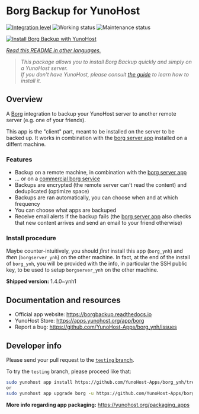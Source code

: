 <!--
N.B.: This README was automatically generated by <https://github.com/YunoHost/apps/tree/master/tools/readme_generator>
It shall NOT be edited by hand.
-->

# Borg Backup for YunoHost

[![Integration level](https://dash.yunohost.org/integration/borg.svg)](https://ci-apps.yunohost.org/ci/apps/borg/) ![Working status](https://ci-apps.yunohost.org/ci/badges/borg.status.svg) ![Maintenance status](https://ci-apps.yunohost.org/ci/badges/borg.maintain.svg)

[![Install Borg Backup with YunoHost](https://install-app.yunohost.org/install-with-yunohost.svg)](https://install-app.yunohost.org/?app=borg)

*[Read this README in other languages.](./ALL_README.md)*

> *This package allows you to install Borg Backup quickly and simply on a YunoHost server.*  
> *If you don't have YunoHost, please consult [the guide](https://yunohost.org/install) to learn how to install it.*

## Overview

A [Borg](https://borgbackup.readthedocs.io/en/stable/index.html#what-is-borgbackup) integration to backup your YunoHost server to another remote server (e.g. one of your friends).

This app is the "client" part, meant to be installed on the server to be backed up. It works in combination with the [borg server app](https://apps.yunohost.org/app/borgserver) installed on a diffent machine.

### Features

- Backup on a remote machine, in combination with the [borg server app](https://apps.yunohost.org/app/borgserver)
- ... or on a [commercial borg service](https://www.borgbackup.org/support/commercial.html)
- Backups are encrypted (the remote server can't read the content) and deduplicated (optimize space)
- Backups are ran automatically, you can choose when and at which frequency
- You can choose what apps are backuped
- Receive email alerts if the backup fails (the [borg server app](https://apps.yunohost.org/app/borgserver) also checks that new content arrives and send an email to your friend otherwise)

### Install procedure

Maybe counter-intuitively, you should *first* install this app (`borg_ynh`) and *then* (`borgserver_ynh`) on the other machine. In fact, at the end of the install of `borg_ynh`, you will be provided with the info, in particular the SSH public key, to be used to setup `borgserver_ynh` on the other machine.


**Shipped version:** 1.4.0~ynh1
## Documentation and resources

- Official app website: <https://borgbackup.readthedocs.io>
- YunoHost Store: <https://apps.yunohost.org/app/borg>
- Report a bug: <https://github.com/YunoHost-Apps/borg_ynh/issues>

## Developer info

Please send your pull request to the [`testing` branch](https://github.com/YunoHost-Apps/borg_ynh/tree/testing).

To try the `testing` branch, please proceed like that:

```bash
sudo yunohost app install https://github.com/YunoHost-Apps/borg_ynh/tree/testing --debug
or
sudo yunohost app upgrade borg -u https://github.com/YunoHost-Apps/borg_ynh/tree/testing --debug
```

**More info regarding app packaging:** <https://yunohost.org/packaging_apps>
